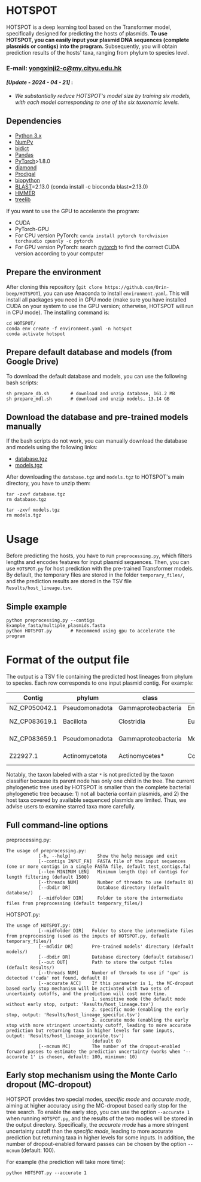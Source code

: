 # HOTSPOT

HOTSPOT is a deep learning tool based on the Transformer model, specifically designed for predicting the hosts of plasmids. __To use HOTSPOT, you can easily input your plasmid DNA sequences (complete plasmids or contigs) into the program.__ Subsequently, you will obtain prediction results of the hosts' taxa, ranging from phylum to species level.


### E-mail: yongxinji2-c@my.cityu.edu.hk


#### *__[Update - 2024 - 04 - 21]__* :  <BR/>
* *We substantially reduce HOTSPOT's model size by training six models, with each model corresponding to one of the six taxonomic levels. <BR/>*


## Dependencies
* [Python 3.x](https://www.python.org/downloads/)
* [NumPy](https://pypi.org/project/numpy/)
* [bidict](https://pypi.org/project/bidict/)
* [Pandas](https://pypi.org/project/pandas/)
* [PyTorch](https://pytorch.org/get-started/previous-versions/)>1.8.0
* [diamond](https://anaconda.org/bioconda/diamond)
* [Prodigal](https://anaconda.org/bioconda/prodigal)
* [biopython](https://pypi.org/project/biopython/)
* [BLAST](https://blast.ncbi.nlm.nih.gov/Blast.cgi)=2.13.0 (conda install -c bioconda blast=2.13.0)
* [HMMER](https://anaconda.org/bioconda/hmmer)
* [treelib](https://pypi.org/project/treelib/)

If you want to use the GPU to accelerate the program:
* CUDA
* PyTorch-GPU
* For CPU version PyTorch: ```conda install pytorch torchvision torchaudio cpuonly -c pytorch```
* For GPU version PyTorch: search [pytorch](https://pytorch.org/get-started/previous-versions/) to find the correct CUDA version according to your computer


## Prepare the environment
After cloning this repository (```git clone https://github.com/Orin-beep/HOTSPOT```), you can use Anaconda to install ```environment.yaml```. This will install all packages you need in GPU mode (make sure you have installed CUDA on your system to use the GPU version; otherwise, HOTSPOT will run in CPU mode). The installing command is: 
```
cd HOTSPOT/
conda env create -f environment.yaml -n hotspot
conda activate hotspot
```


## Prepare default database and models (from Google Drive)
To download the default database and models, you can use the following bash scripts: 
```
sh prepare_db.sh        # download and unzip database, 161.2 MB
sh prepare_mdl.sh       # download and unzip models, 13.14 GB
```


## Download the database and pre-trained models manually
If the bash scripts do not work, you can manually download the database and models using the following links:
* [database.tgz](https://drive.google.com/file/d/1VIbfp35X5JMiA7BfOS3lNBycT73uFcTN/view)
* [models.tgz](https://drive.google.com/file/d/1L6ogZhdAWJ7Ns8Hz59m7W2kFPMcMTC6u/view)

After downloading the `database.tgz` and `models.tgz` to HOTSPOT's main directory, you have to unzip them:
```
tar -zxvf database.tgz
rm database.tgz

tar -zxvf models.tgz
rm models.tgz
```


# Usage
Before predicting the hosts, you have to run `preprocessing.py`, which filters lengths and encodes features for input plasmid sequences. Then, you can use `HOTSPOT.py` for host prediction with the pre-trained Transformer models. By default, the temporary files are stored in the folder `temporary_files/`, and the prediction results are stored in the TSV file `Results/host_lineage.tsv`.

## Simple example
```
python preprocessing.py --contigs Example_fasta/multiple_plasmids.fasta
python HOTSPOT.py       # Recommend using gpu to accelerate the program
```


# Format of the output file
The output is a TSV file containing the predicted host lineages from phylum to species. Each row corresponds to one input plasmid contig. For example:

| Contig | phylum | class | order | family | genus | species |
| ------------- | ------------- | ------------- | ------------- | ------------- | ------------- | ------------- |
| NZ_CP050042.1  | Pseudomonadota  | Gammaproteobacteria  | Enterobacterales  | Enterobacteriaceae  | Escherichia  | Escherichia coli  | 
| NZ_CP083619.1  | Bacillota  | Clostridia  | Eubacteriales*  | Peptostreptococcaceae  | Clostridioides*  | Clostridioides difficile*  |
| NZ_CP083659.1  | Pseudomonadota  | Gammaproteobacteria  | Moraxellales  | Moraxellaceae*  | Acinetobacter  | Acinetobacter variabilis  |
| Z22927.1  | Actinomycetota  | Actinomycetes*  | Corynebacteriales  | Corynebacteriaceae  | Corynebacterium*  | Corynebacterium glutamicum*  |

Notably, the taxon labeled with a star `*` is not predicted by the taxon classifier because its parent node has only one child in the tree. 
The current phylogenetic tree used by HOTSPOT is smaller than the complete bacterial phylogenetic tree because: 1) not all bacteria contain plasmids, and 2) the host taxa covered by available sequenced plasmids are limited. Thus, we advise users to examine starred taxa more carefully.


## Full command-line options
preprocessing.py:
```
The usage of preprocessing.py:
            [-h, --help]          Show the help message and exit
            [--contigs INPUT_FA]  FASTA file of the input sequences (one or more contigs in a single FASTA file, default test_contigs.fa)
            [--len MINIMUM_LEN]   Minimum length (bp) of contigs for length filtering (default 1500)
            [--threads NUM]       Number of threads to use (default 8)
            [--dbdir DR]          Database directory (default database/)
            [--midfolder DIR]     Folder to store the intermediate files from preprocessing (default temporary_files/)

```

HOTSPOT.py:
```
The usage of HOTSPOT.py:
            [--midfolder DIR]   Folder to store the intermediate files from preprocessing (used as the inputs of HOTSPOT.py, default temporary_files/)
            [--mdldir DR]       Pre-trained models' directory (default models/)
            [--dbdir DR]        Database directory (default database/)
            [--out OUT]         Path to store the output files (default Results/)
            [--threads NUM]     Number of threads to use if 'cpu' is detected ('cuda' not found, default 8)
            [--accurate ACC]    If this parameter is 1, the MC-dropout based early stop mechanism will be activated with two sets of uncertainty cutoffs, and the prediction will cost more time.
                                1. sensitive mode (the default mode without early stop, output: 'Results/host_lineage.tsv')
                                2. specific mode (enabling the early stop, output: 'Results/host_lineage_specific.tsv')
                                3. accurate mode (enabling the early stop with more stringent uncertainty cutoff, leading to more accurate prediction but returning taxa in higher levels for some inputs, output: 'Results/host_lineage_accurate.tsv')
                                (default 0)
            [--mcnum MC]        The number of the dropout-enabled forward passes to estimate the prediction uncertainty (works when '--accurate 1' is chosen, default: 100, minimum: 10)

```

## Early stop mechanism using the Monte Carlo dropout (MC-dropout)
HOTSPOT provides two special modes, *specific mode* and *accurate mode*, aiming at higher accuracy using the MC-dropout based early stop for the tree search. To enable the early stop, you can use the option `--accurate 1` when running `HOTSPOT.py`, and the results of the two modes will be stored in the output directory. Specifically, the *accurate mode* has a more stringent uncertainty cutoff than the *specific mode*, leading to more accurate prediction but returning taxa in higher levels for some inputs. In addition, the number of dropout-enabled forward passes can be chosen by the option `--mcnum` (default: 100).

For example (the prediction will take more time):
```
python HOTSPOT.py --accurate 1
```


